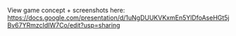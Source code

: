 View game concept + screenshots here:
https://docs.google.com/presentation/d/1uNgDUUKVKxmEn5YlDfoAseHGt5jBv67YRmzcIdIW7Co/edit?usp=sharing
